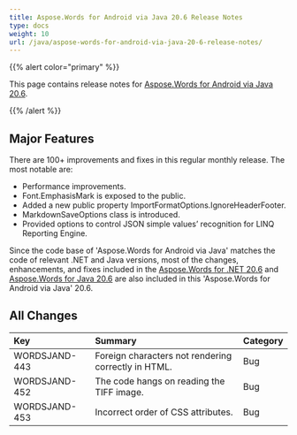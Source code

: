 ```yaml
---
title: Aspose.Words for Android via Java 20.6 Release Notes
type: docs
weight: 10
url: /java/aspose-words-for-android-via-java-20-6-release-notes/
---
```


{{% alert color="primary" %}} 

This page contains release notes for [Aspose.Words for Android via Java 20.6](https://repository.aspose.com/webapp/#/artifacts/browse/tree/General/repo/com/aspose/aspose-words/20.6).

{{% /alert %}} 


## **Major Features**

There are 100+ improvements and fixes in this regular monthly release. The most notable are:

- Performance improvements.
- Font.EmphasisMark is exposed to the public.
- Added a new public property ImportFormatOptions.IgnoreHeaderFooter.
- MarkdownSaveOptions class is introduced.
- Provided options to control JSON simple values’ recognition for LINQ Reporting Engine.

Since the code base of 'Aspose.Words for Android via Java' matches the code of relevant .NET and Java versions, most of the changes, enhancements, and fixes included in the [Aspose.Words for .NET 20.6](https://docs.aspose.com/display/wordsnet/Aspose.Words+for+.NET+20.6+Release+Notes) and [Aspose.Words for Java 20.6](/words/java/aspose-words-for-java-20-6-release-notes/) are also included in this 'Aspose.Words for Android via Java' 20.6.

## **All Changes**

|Key|Summary|Category|
| :- | :- | :- |
|WORDSJAND-443|Foreign characters not rendering correctly in HTML.|Bug|
|WORDSJAND-452|The code hangs on reading the TIFF image.|Bug|
|WORDSJAND-453|Incorrect order of CSS attributes.|Bug|

